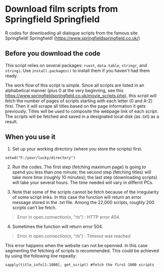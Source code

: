 # Download film scripts from Springfield Springfield
R codes for downloading all dialogue scripts from the famous site Springfield! Springfield! (https://www.springfieldspringfield.co.uk/)

## Before you download the code
This script relies on several packages: `rvest`, `data.table`, `stringr`, and `stringi`. Use `install.packages()` to install them if you haven't had them ready. 

The work flow of this script is simple. Since all scripts are listed in an alphabetical manner (plus 0 at the very beginning, see this https://www.springfieldspringfield.co.uk/movie_scripts.php), this script will fetch the number of pages of scripts starting with each letter (0 and A-Z) first. Then it will scrape all titles based on the page information it gets previously. Titles will be used to composite the webpage link of each script. The scripts will be fetched and saved in a designated local disk (as .txt) as a result.

## When you use it
1. Set up your working directory (where you store the scripts) first.
```
setwd("F:/your/lucky/directory")
```
2. Run the codes. The first step (fetching maximum page) is going to spend you less than one minute; the second step (fetching titles) will take more time (roughly 10 minutes); the last step (downloading scripts) will take your several hours. The time needed will vary in differnt PCs.

3. Note that some of the scripts cannot be fetch because of the irregularity of some script links. In this case the function will return an error message stored in the .txt file. Among the 22,000 scripts, roughly 200 scripts can't be fetch.
> Error in open.connection(x, "rb") : HTTP error 404.

4. Sometimes the function will return error 504.
> Error in open.connection(x, “rb”) : Timeout was reached

This error happens when the website can not be openned. In this case segmenting the fetching of scripts is recommended. This could be achieved by using the following line repeatly:
```
sapply(title_info[1:1000], get_script) #fetch the first 1000 scripts
```
